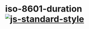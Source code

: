 # iso-8601-duration [![js-standard-style](https://img.shields.io/badge/code%20style-standard-brightgreen.svg?style=flat)](https://github.com/feross/standard)
